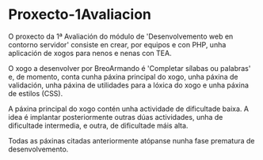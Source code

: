 # Proxecto-1Avaliacion
O proxecto da 1ª Avaliación do módulo de 'Desenvolvemento web en contorno servidor' consiste en crear, por equipos e con PHP, unha aplicación de xogos para nenos e nenas con TEA.

O xogo a desenvolver por BreoArmando é 'Completar sílabas ou palabras' e, de momento, conta cunha páxina principal do xogo, unha páxina de validación, unha páxina de utilidades para a lóxica do xogo e unha páxina de estilos (CSS).

A páxina principal do xogo contén unha actividade de dificultade baixa. A idea é implantar posteriormente outras dúas actividades, unha de dificultade intermedia, e outra, de dificultade máis alta.

Todas as páxinas citadas anteriormente atópanse nunha fase prematura de desenvolvemento.
